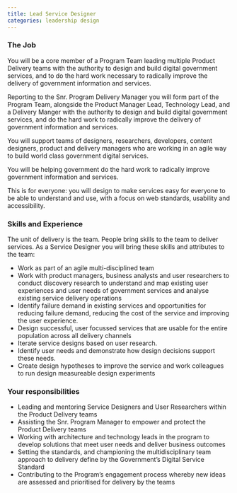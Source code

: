 ```yaml
---
title: Lead Service Designer
categories: leadership design
---
```


### The Job

You will be a core member of a Program Team leading multiple Product Delivery teams with the authority to design and build digital government services, and to do the hard work necessary to radically improve the delivery of government information and services.

Reporting to the Snr. Program Delivery Manager you will form part of the Program Team, alongside the Product Manager Lead, Technology Lead, and a Delivery Manger with the authority to design and build digital government services, and do the hard work to radically improve the delivery of government information and services.

You will support teams of designers, researchers, developers, content designers, product and delivery managers who are working in an agile way to build world class government digital services.

You will be helping government do the hard work to radically improve government information and services.

This is for everyone: you will design to make services easy for everyone to be able to understand and use, with a focus on web standards, usability and accessibility.

### Skills and Experience

The unit of delivery is the team. People bring skills to the team to deliver services. As a Service Designer you will bring these skills and attributes to the team:

- Work as part of an agile multi-disciplined team
- Work with product managers, business analysts and user researchers to conduct discovery research to understand and map existing user experiences and user needs of government services and analyse existing service delivery operations
- Identify failure demand in existing services and opportunities for reducing failure demand, reducing the cost of the service and improving the user experience.
- Design successful, user focussed services that are usable for the entire population across all delivery channels
- Iterate service designs based on user research.
- Identify user needs and demonstrate how design decisions support these needs.
- Create design hypotheses to improve the service and work colleagues to run design measureable design experiments

### Your responsibilities

- Leading and mentoring Service Designers and User Researchers within the Product Delivery teams
- Assisting the Snr. Program Manager to empower and protect the Product Delivery teams
- Working with architecture and technology leads in the program to develop solutions that meet user needs and deliver business outcomes
- Setting the standards, and championing the multidisciplinary team approach to delivery define by the Government’s Digital Service Standard
- Contributing to the Program’s engagement process whereby new ideas are assessed and prioritised for delivery by the teams
